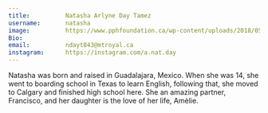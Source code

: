 ```yaml
---
title:          Natasha Arlyne Day Tamez
username:       natasha
image:          https://www.pphfoundation.ca/wp-content/uploads/2018/05/default-avatar-600x600.png
Bio: 
email:          ndayt843@mtroyal.ca       
instagram:      https://instagram.com/a.nat.day
---
```


Natasha was born and raised in Guadalajara, Mexico. When she was 14, she went to boarding school in Texas to learn English, following that, she moved to Calgary and finished high school here. She an amazing partner, Francisco, and her daughter is the love of her life, Amèlie.
